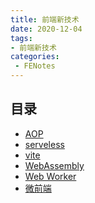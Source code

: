 ```yaml
---
title: 前端新技术
date: 2020-12-04
tags:
- 前端新技术
categories: 
 - FENotes
---
```


## 目录
+ [AOP](/FENotes/newKonw/AOP.html)
+ [serveless]()
+ [vite]()
+ [WebAssembly]()
+ [Web Worker]()
+ [微前端]()
